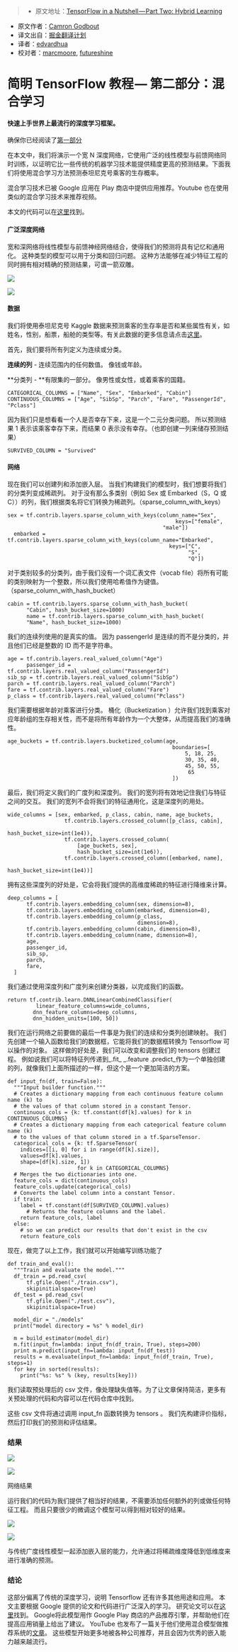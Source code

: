> * 原文地址：[TensorFlow in a Nutshell — Part Two: Hybrid Learning](https://chatbotnewsdaily.com/tensorflow-in-a-nutshell-part-two-hybrid-learning-98c121d35392#.5mqhrid6c)
* 原文作者：[Camron Godbout](https://chatbotnewsdaily.com/@camrongodbout)
* 译文出自：[掘金翻译计划](https://github.com/xitu/gold-miner)
* 译者：[edvardhua](https://github.com/edvardHua)
* 校对者：[marcmoore](https://github.com/marcmoore), [futureshine](https://github.com/futureshine)

# 简明 TensorFlow 教程 — 第二部分：混合学习
#### 快速上手世界上最流行的深度学习框架。

确保你已经阅读了[第一部分](http://camron.xyz/index.php/2016/08/22/in_a_nutshell_part_one/)


在本文中，我们将演示一个宽 N 深度网络，它使用广泛的线性模型与前馈网络同时训练，以证明它比一些传统的机器学习技术能提供精度更高的预测结果。下面我们将使用混合学习方法预测泰坦尼克号乘客的生存概率。

混合学习技术已被 Google 应用在 Play 商店中提供应用推荐。Youtube 也在使用类似的混合学习技术来推荐视频。

本文的代码可以在[这里](https://github.com/c0cky/TensorFlow-in-a-Nutshell/tree/master/part2)找到。

#### 广泛深度网络

宽和深网络将线性模型与前馈神经网络结合，使得我们的预测将具有记忆和通用化。 这种类型的模型可以用于分类和回归问题。 这种方法能够在减少特征工程的同时拥有相对精确的预测结果，可谓一箭双雕。

![](https://cdn-images-1.medium.com/freeze/max/60/1*UutPkDr3n0DF6RrlnsAJEA.png?q=20)



![](https://cdn-images-1.medium.com/max/2000/1*UutPkDr3n0DF6RrlnsAJEA.png)



#### 数据

我们将使用泰坦尼克号 Kaggle 数据来预测乘客的生存率是否和某些属性有关，如姓名，性别，船票，船舱的类型等。有关此数据的更多信息请点击[这里](https://www.kaggle.com/c/titanic/data)。

首先，我们要将所有列定义为连续或分类。

**连续的列** - 连续范围内的任何数值。 像钱或年龄。

**分类列 - **有限集的一部分。 像男性或女性，或着乘客的国籍。

    CATEGORICAL_COLUMNS = ["Name", "Sex", "Embarked", "Cabin"]
    CONTINUOUS_COLUMNS = ["Age", "SibSp", "Parch", "Fare", "PassengerId", "Pclass"]

因为我们只是想看看一个人是否幸存下来，这是一个二元分类问题。 所以预测结果 1 表示该乘客幸存下来，而结果 0 表示没有幸存。（也即创建一列来储存预测结果）

    SURVIVED_COLUMN = "Survived"

#### 网络

现在我们可以创建列和添加嵌入层。 当我们构建我们的模型时，我们想要将我们的分类列变成稀疏列。 对于没有那么多类别（例如 Sex 或 Embarked（S，Q 或 C））的列，我们根据类名将它们转换为稀疏列。（sparse_column_with_keys）

    sex = tf.contrib.layers.sparse_column_with_keys(column_name="Sex",
                                                         keys=["female",
                                                     "male"])
      embarked = tf.contrib.layers.sparse_column_with_keys(column_name="Embarked",
                                                       keys=["C",
                                                             "S",
                                                             "Q"])

对于类别较多的分类列，由于我们没有一个词汇表文件（vocab file）将所有可能的类别映射为一个整数，所以我们使用哈希值作为键值。（sparse_column_with_hash_bucket）

    cabin = tf.contrib.layers.sparse_column_with_hash_bucket(
          "Cabin", hash_bucket_size=1000)
          name = tf.contrib.layers.sparse_column_with_hash_bucket(
          "Name", hash_bucket_size=1000)

我们的连续列使用的是真实的值。 因为 passengerId 是连续的而不是分类的，并且他们已经是整数的 ID 而不是字符串。

    age = tf.contrib.layers.real_valued_column("Age")
          passenger_id = tf.contrib.layers.real_valued_column("PassengerId")
    sib_sp = tf.contrib.layers.real_valued_column("SibSp")
    parch = tf.contrib.layers.real_valued_column("Parch")
    fare = tf.contrib.layers.real_valued_column("Fare")
    p_class = tf.contrib.layers.real_valued_column("Pclass")

我们需要根据年龄对乘客进行分类。 桶化（Bucketization ）允许我们找到乘客对应年龄组的生存相关性，而不是将所有年龄作为一个大整体，从而提高我们的准确性。

    age_buckets = tf.contrib.layers.bucketized_column(age,
                                                        boundaries=[
                                                            5, 18, 25,
                                                            30, 35, 40,
                                                            45, 50, 55,
                                                             65
                                                        ])

最后，我们将定义我们的广度列和深度列。 我们的宽列将有效地记住我们与特征之间的交互。 我们的宽列不会将我们的特征通用化，这是深度列的用处。

    wide_columns = [sex, embarked, p_class, cabin, name, age_buckets,
                      tf.contrib.layers.crossed_column([p_class, cabin],
                                                       hash_bucket_size=int(1e4)),
                      tf.contrib.layers.crossed_column(
                          [age_buckets, sex],
                          hash_bucket_size=int(1e6)),
                      tf.contrib.layers.crossed_column([embarked, name],
                                                       hash_bucket_size=int(1e4))]

拥有这些深度列的好处是，它会将我们提供的高维度稀疏的特征进行降维来计算。

    deep_columns = [
          tf.contrib.layers.embedding_column(sex, dimension=8),
          tf.contrib.layers.embedding_column(embarked, dimension=8),
          tf.contrib.layers.embedding_column(p_class,
                                             dimension=8),
          tf.contrib.layers.embedding_column(cabin, dimension=8),
          tf.contrib.layers.embedding_column(name, dimension=8),
          age,
          passenger_id,
          sib_sp,
          parch,
          fare,
      ]

我们通过使用深度列和广度列来创建分类器，以完成我们的函数。

    return tf.contrib.learn.DNNLinearCombinedClassifier(
             linear_feature_columns=wide_columns,
            dnn_feature_columns=deep_columns,
            dnn_hidden_units=[100, 50])

我们在运行网络之前要做的最后一件事是为我们的连续和分类列创建映射。 我们先创建一个输入函数给我们的数据框，它能将我们的数据框转换为 Tensorflow 可以操作的对象。 这样做的好处是，我们可以改变和调整我们的 tensors 创建过程。 例如说我们可以将特征列传递到_.fit_ _.feature .predict_作为一个单独创建的列，就像我们上面所描述的一样，但这个是一个更加简洁的方案。

    def input_fn(df, train=False):
      """Input builder function."""
      # Creates a dictionary mapping from each continuous feature column name (k) to
      # the values of that column stored in a constant Tensor.
      continuous_cols = {k: tf.constant(df[k].values) for k in CONTINUOUS_COLUMNS}
      # Creates a dictionary mapping from each categorical feature column name (k)
      # to the values of that column stored in a tf.SparseTensor.
      categorical_cols = {k: tf.SparseTensor(
        indices=[[i, 0] for i in range(df[k].size)],
        values=df[k].values,
        shape=[df[k].size, 1])
                          for k in CATEGORICAL_COLUMNS}
      # Merges the two dictionaries into one.
      feature_cols = dict(continuous_cols)
      feature_cols.update(categorical_cols)
      # Converts the label column into a constant Tensor.
      if train:
        label = tf.constant(df[SURVIVED_COLUMN].values)
          # Returns the feature columns and the label.
        return feature_cols, label
      else:
        # so we can predict our results that don't exist in the csv
        return feature_cols

现在，做完了以上工作，我们就可以开始编写训练功能了

    def train_and_eval():
      """Train and evaluate the model."""
      df_train = pd.read_csv(
          tf.gfile.Open("./train.csv"),
          skipinitialspace=True)
      df_test = pd.read_csv(
          tf.gfile.Open("./test.csv"),
          skipinitialspace=True)

      model_dir = "./models"
      print("model directory = %s" % model_dir)

      m = build_estimator(model_dir)
      m.fit(input_fn=lambda: input_fn(df_train, True), steps=200)
      print m.predict(input_fn=lambda: input_fn(df_test))
      results = m.evaluate(input_fn=lambda: input_fn(df_train, True), steps=1)
      for key in sorted(results):
        print("%s: %s" % (key, results[key]))

我们读取预处理后的 csv 文件，像处理缺失值等。为了让文章保持简洁，更多有关预处理的代码和内容可以在代码仓库中找到。

这些 csv 文件将通过调用 input_fn 函数转换为 tensors 。 我们先构建评价指标，然后打印我们的预测和评估结果。

### 结果

![](https://cdn-images-1.medium.com/freeze/max/60/1*WP9Rh1BvPNJyZw9-UYDhWg.png?q=20)



![](https://cdn-images-1.medium.com/max/1600/1*WP9Rh1BvPNJyZw9-UYDhWg.png)





网络结果

运行我们的代码为我们提供了相当好的结果，不需要添加任何额外的列或做任何特征工程。 而且只要很少的微调这个模型可以得到相对较好的结果。

![](https://cdn-images-1.medium.com/freeze/max/60/1*CVoes2yr1puyXkWT69nMlw.png?q=20)



![](https://cdn-images-1.medium.com/max/1600/1*CVoes2yr1puyXkWT69nMlw.png)



与传统广度线性模型一起添加嵌入层的能力，允许通过将稀疏维度降低到低维度来进行准确的预测。

### 结论

这部分偏离了传统的深度学习，说明 Tensorflow 还有许多其他用途和应用。 本文主要根据 Google 提供的论文和代码进行广泛深入的学习。 研究论文可以在[这里](https://arxiv.org/abs/1606.07792)找到。 Google将此模型用作 Google Play 商店的产品推荐引擎，并帮助他们在提高应用销量上给出了建议。 YouTube 也发布了一篇关于他们使用混合模型做推荐系统的[文章](https://static.googleusercontent.com/media/research.google.com/en//pubs/archive/45530.pdf)。 这些模型开始更多地被各种公司推荐，并且会因为优秀的嵌入能力越来越流行。